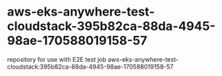 # aws-eks-anywhere-test-cloudstack-395b82ca-88da-4945-98ae-170588019158-57
repository for use with E2E test job aws-eks-anywhere-test-cloudstack:395b82ca-88da-4945-98ae-170588019158-57

